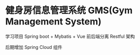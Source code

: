# 健身房信息管理系统 GMS(Gym Management System)


学习项目 Spring boot + Mybatis + Vue
前后端分离 Restful 架构

后期增加 Spring Cloud 组件
